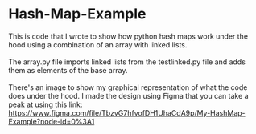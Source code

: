 # Hash-Map-Example
This is code that I wrote to show how python hash maps work under the hood using a combination of an array with linked lists.
<br>
<br>
The array.py file imports linked lists from the testlinked.py file and adds them as elements of the base array.
<br>
<br>
There's an image to show my graphical representation of what the code does under the hood. I made the design using Figma that you can take a peak at using this link:   https://www.figma.com/file/TbzvG7hfvofDH1UhaCdA9p/My-HashMap-Example?node-id=0%3A1


